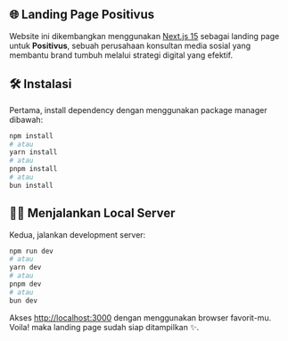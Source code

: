 ## 🌐 Landing Page Positivus

Website ini dikembangkan menggunakan [Next.js 15](https://nextjs.org) sebagai landing page untuk **Positivus**, sebuah perusahaan konsultan media sosial yang membantu brand tumbuh melalui strategi digital yang efektif.

## 🛠️ Instalasi

Pertama, install dependency dengan menggunakan package manager dibawah:

```bash
npm install
# atau
yarn install
# atau
pnpm install
# atau
bun install
```

## 🏃‍➡️ Menjalankan Local Server

Kedua, jalankan development server:

```bash
npm run dev
# atau
yarn dev
# atau
pnpm dev
# atau
bun dev
```

Akses [http://localhost:3000](http://localhost:3000) dengan menggunakan browser favorit-mu. Voila! maka landing page sudah siap ditampilkan ✨.

